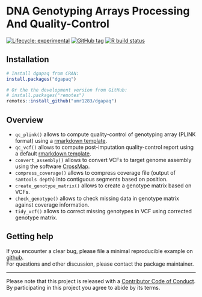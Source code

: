 
<!-- README.md is generated from README.Rmd. Please edit that file -->

# DNA Genotyping Arrays Processing And Quality-Control <!--<img src="man/figures/dgapaq.png" align="right" width="120" />-->

<!-- badges: start -->

[![Lifecycle:
experimental](https://img.shields.io/badge/lifecycle-experimental-orange.svg)](https://www.tidyverse.org/lifecycle/#experimental)
[![GitHub
tag](https://img.shields.io/github/tag/umr1283/dgapaq.svg?label=latest%20tag&include_prereleases)](https://github.com/umr1283/dgapaq)
[![R build
status](https://github.com/umr1283/dgapaq/workflows/R-CMD-check/badge.svg)](https://github.com/umr1283/dgapaq/actions)
<!-- badges: end -->

## Installation

``` r
# Install dgapaq from CRAN:
install.packages("dgapaq")

# Or the the development version from GitHub:
# install.packages("remotes")
remotes::install_github("umr1283/dgapaq")
```

## Overview

-   `qc_plink()` allows to compute quality-control of genotyping array
    (PLINK format) using a [rmarkdown
    template](inst/rmarkdown/templates/qc_plink/skeleton/skeleton.Rmd).
-   `qc_vcf()` allows to compute post-imputation quality-control report
    using a default [rmarkdown
    template](inst/rmarkdown/templates/qc_vcf/skeleton/skeleton.Rmd).
-   `convert_assembly()` allows to convert VCFs to target genome
    assembly using the software
    [CrossMap](https://crossmap.readthedocs.io/en/latest/).
-   `compress_coverage()` allows to compress coverage file (output of
    `samtools depth`) into contiguous segments based on position.
-   `create_genotype_matrix()` allows to create a genotype matrix based
    on VCFs.
-   `check_genotype()` allows to check missing data in genotype matrix
    against coverage information.
-   `tidy_vcf()` allows to correct missing genotypes in VCF using
    corrected genotype matrix.

## Getting help

If you encounter a clear bug, please file a minimal reproducible example
on [github](https://github.com/omicsr/dgapaq/issues).  
For questions and other discussion, please contact the package
maintainer.

------------------------------------------------------------------------

Please note that this project is released with a [Contributor Code of
Conduct](.github/CODE_OF_CONDUCT.md).  
By participating in this project you agree to abide by its terms.
